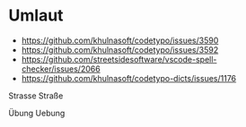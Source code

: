 # Umlaut

- https://github.com/khulnasoft/codetypo/issues/3590
- https://github.com/khulnasoft/codetypo/issues/3592
- https://github.com/streetsidesoftware/vscode-spell-checker/issues/2066
- https://github.com/khulnasoft/codetypo-dicts/issues/1176

Strasse
Straße

Übung
Uebung
